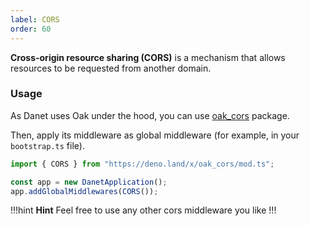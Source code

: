 ```yaml
---
label: CORS
order: 60
---
```


**Cross-origin resource sharing (CORS)** is a mechanism that allows resources to be requested from another domain.

### Usage

As Danet uses Oak under the hood, you can use [oak_cors](https://deno.land/x/oak_cors) package.

Then, apply its middleware as global middleware (for example, in your `bootstrap.ts` file).

```typescript
import { CORS } from "https://deno.land/x/oak_cors/mod.ts";

const app = new DanetApplication();
app.addGlobalMiddlewares(CORS());
```
!!!hint **Hint**
Feel free to use any other cors middleware you like
!!!

